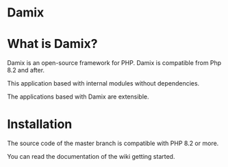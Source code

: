 # Damix

What is Damix?
==============


Damix is an open-source framework for PHP. Damix is compatible from Php 8.2 and after.

This application based with internal modules without dependencies.

The applications based with Damix are extensible.


Installation
===========

The source code of the master branch is compatible with PHP 8.2 or more.

You can read the documentation of the wiki getting started.
